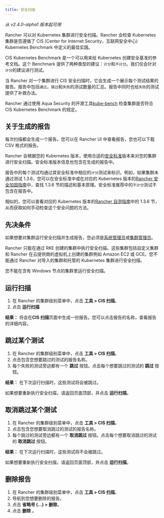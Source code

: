 ```yaml
---
title: 安全扫描
---
```


_从 v2.4.0-alpha1 版本起可用_

Rancher 可以对 Kubernetes 集群进行安全扫描。Rancher 会检查 Kubernetes 集群是否遵循了 CIS (Center for Internet Security，互联网安全中心) Kubernetes Benchmark 中定义的最佳实践。

CIS Kubernetes Benchmark 是一个可以用来给 Kubernetes 创建安全基准的参考文档。这个 Benchmark 提供了两种类型的建议：`计分`和`不计分`。我们仅会针对`计分`的建议进行测试。

当 Rancher 对一个集群进行 CIS 安全扫描时，它会生成一个展示每个测试结果的报告。报告中包括`通过`，`跳过`和`失败`的测试数量的汇总。报告中同时也给`失败`的测试提供了补救办法。

Rancher 通过使用 Aqua Security 的开源工具[kube-bench](https://github.com/aquasecurity/kube-bench) 检查集群是否符合 CIS Kubernetes Benchmark 的规定。

## 关于生成的报告

每次扫描都会生成一个报告。您可以在 Rancher UI 中查看报告，您也可以下载 CSV 格式的报告。

Rancher 会根据您的 Kubernetes 版本，使用合适的[安全标准](https://www.cisecurity.org/benchmark/kubernetes/)版本来对您的集群进行安全扫描。安全标准版本信息也包含在生成的报告中。

报告中的每个测试均通过其安全标准中相应的`计分`测试来标识。例如，如果集群未通过测试 1.3.6，您可以在安全标准中或在对应的 Kubernetes 版本的[Rancher 安全加固指南](/docs/security/_index#rancher-安全加固指南)中，查找 1.3.6 节的描述和基本原理。安全标准推荐中的`不计分`测试不包含在报告中。

相似的，您可以查看对应的 Kubernetes 版本的[Rancher 自测指南](/docs/security/_index#cis-benchmark-和自测指南)中的 1.3.6 节，从而获取如何手动检查这个安全问题的方法。

## 先决条件

如果想要对集群运行安全扫描并生成报告，您必须是[系统管理员](/docs/admin-settings/rbac/global-permissions/_index)或[集群管理员](/docs/admin-settings/rbac/cluster-project-roles/_index)。

Rancher 只能在通过 RKE 创建的集群中执行安全扫描。这些集群包括自定义集群和 Rancher 在云提供商的虚拟机上创建的集群例如 Amazon EC2 或 GCE。您不能通过 Rancher 对导入的集群和托管的 Kubernetes 集群进行安全扫描。

您不能在含有 Windows 节点的集群里运行安全扫描。

## 运行扫描

1. 在 Rancher 的集群级别菜单中，点击 **工具 > CIS 扫描**。
1. 点击 **运行扫描**

**结果：** 将会在**CIS 扫描**页面中生成一份报告。您可以点击报告的名称，查看报告的详细内容。

## 跳过某个测试

1. 在 Rancher 的集群级别菜单中，点击 **工具 > CIS 扫描**。
1. 点击包含您想要跳过的测试的报告名称。
1. 每个失败的测试旁边都有一个 **跳过** 按钮。点击每个想要跳过的测试的 **跳过** 按钮。

**结果：** 在下次运行扫描时，这些测试将会被跳过。

如果想要重新执行安全扫描，请返回页面顶部，并点击 **运行扫描**。

## 取消跳过某个测试

1. 在 Rancher 的集群级别菜单中，点击 **工具 > CIS 扫描**。
1. 点击包含您想要取消跳过的测试的报告名称。
1. 每个跳过的测试旁边都有一个 **取消跳过** 按钮。点击每个想要取消跳过的测试的 **取消跳过** 按钮。

**结果：** 在下次运行扫描时，这些测试将不会被跳过。

如果想要重新执行安全扫描，请返回页面顶部，并点击 **运行扫描**。

## 删除报告

1. 在 Rancher 的集群级别菜单中，点击 **工具 > CIS 扫描**。
1. 导航到您想要删除的报告。
1. 点击 **省略号 (...) > 删除**。
1. 点击 **删除** 。
